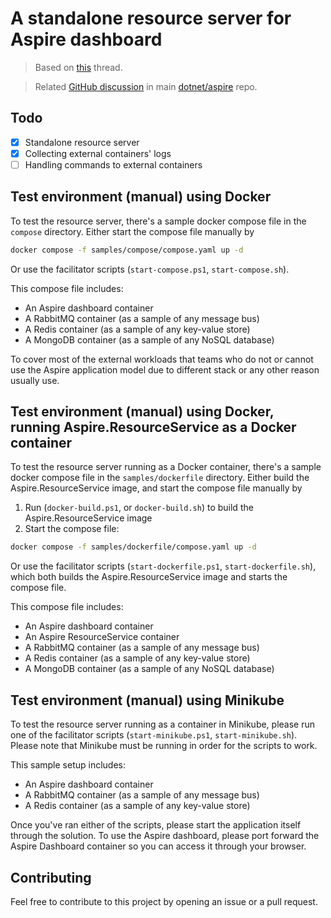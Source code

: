 # A standalone resource server for Aspire dashboard

> Based on [this](https://github.com/dotnet/aspire/discussions/4440) thread.

> Related [GitHub discussion](https://github.com/dotnet/aspire/discussions/6772) in main [dotnet/aspire](https://github.com/dotnet/aspire) repo.


## Todo

- [x] Standalone resource server
- [x] Collecting external containers' logs
- [ ] Handling commands to external containers

## Test environment (manual) using Docker

To test the resource server, there's a sample docker compose file in the `compose` directory. Either start the compose file
manually by

```bash
docker compose -f samples/compose/compose.yaml up -d
```

Or use the facilitator scripts (`start-compose.ps1`, `start-compose.sh`).

This compose file includes:
- An Aspire dashboard container
- A RabbitMQ container (as a sample of any message bus)
- A Redis container (as a sample of any key-value store)
- A MongoDB container (as a sample of any NoSQL database)

To cover most of the external workloads that teams who do not or cannot use the Aspire application model due to different stack or any other reason usually use.

## Test environment (manual) using Docker, running Aspire.ResourceService as a Docker container

To test the resource server running as a Docker container, there's a sample docker compose file in the `samples/dockerfile` directory. Either build the Aspire.ResourceService image, and start the compose file
manually by

1. Run (`docker-build.ps1`, or `docker-build.sh`) to build the Aspire.ResourceService image
2. Start the compose file:
```bash
docker compose -f samples/dockerfile/compose.yaml up -d
```

Or use the facilitator scripts (`start-dockerfile.ps1`, `start-dockerfile.sh`), which both builds the Aspire.ResourceService image and starts the compose file.

This compose file includes:
- An Aspire dashboard container
- An Aspire ResourceService container
- A RabbitMQ container (as a sample of any message bus)
- A Redis container (as a sample of any key-value store)
- A MongoDB container (as a sample of any NoSQL database)

## Test environment (manual) using Minikube

To test the resource server running as a container in Minikube, please run one of the facilitator scripts (`start-minikube.ps1`, `start-minikube.sh`).
Please note that Minikube must be running in order for the scripts to work.

This sample setup includes:
- An Aspire dashboard container
- A RabbitMQ container (as a sample of any message bus)
- A Redis container (as a sample of any key-value store)

Once you've ran either of the scripts, please start the application itself through the solution.
To use the Aspire dashboard, please port forward the Aspire Dashboard container so you can access it through your browser.


## Contributing

Feel free to contribute to this project by opening an issue or a pull request.
